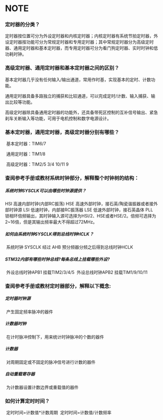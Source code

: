 # NOTE

###        定时器的分类？

​       定时器按位置可分为外设定时器和内核定时器；内核定时器有系统节拍定时器，外设定时器按功能可分为常规定时器和专用定时器；其中常规定时器分为高级定时器、通用定时器和基本定时器，而专用定时器可分为看门狗定时器、实时时钟和低功耗时钟。

###        高级定时器、通用定时器和基本定时器之间的区别？

​        基本定时器几乎没有任何输入/输出通道，常用作时基，实现基本的定时、计数功能。

​        通用定时器具备多路独立的捕获和比较通道，可以完成定时/计数、输入捕获、输出比较等功能。

​        高级定时器除具备通用定时器的功能外，还具备带死区控制的互补信号输出、紧急刹车关断输入等功能，可用于电机控制和数字电源设计。

###         基本定时器，通用定时器，高级定时器分别有哪些？

​       基本定时器：TIM6/7

​       通用定时器：TIM1/8

​       高级定时器：TIM2/5 3/4 10/11 9

###         查阅参考手册或教材系统时钟部分，解释整个时钟树的结构：

##### 系统时钟SYSCLK可以由哪些时钟源提供？

HSI 高速内部时钟(内部RC振荡)
HSE 高速外部时钟，接石英/陶瓷谐振器或者接外部时钟源
LSI 低速时钟，内部接RC振荡器
LSE 低速外部时钟，接石英晶体
PLL 锁相环倍频输出，其时钟输入源可选择为HSI/2、HSE或者HSE/2。倍频可选择为2~16倍，但是其输出频率最大不得超过72MHz。

##### 如何由系统时钟SYSCLK得到总线时钟HCLK？

​    系统时钟 SYSCLK 经过 AHB 预分频器分频之后得到总线时钟HCLK

##### STM32内部有哪些时钟总线?每条总线上挂载哪些外设?

​    外设总线时钟APB1  挂载TIM2/3/4/5
​    外设总线时钟APB2 挂载TIM1/9/10/11

###     查阅参考手册或教材定时器部分，解释以下概念:

#####     定时器时钟源

​    产生固定频率脉冲的器件

#####     计数器时钟

​    在计时脉冲控制下，用来统计时钟脉冲的个数的器件

#####     计数器

​    对周期固定或不固定的脉冲信号进行计数的器件

#####     自动重载寄存器

​    为计数器设置计数边界或重载值的器件

###     如何计算定时时间？

​    定时时间=计数值*计数周期
​    定时时间=计数值/计数频率
